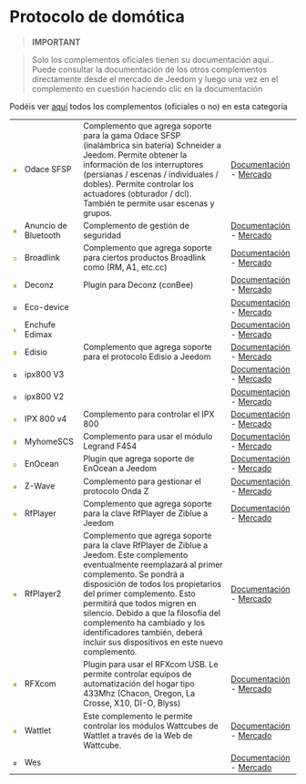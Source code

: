 
# Protocolo de domótica


>**IMPORTANT**

>Solo los complementos oficiales tienen su documentación aquí.. Puede consultar la documentación de los otros complementos directamente desde el mercado de Jeedom y luego una vez en el complemento en cuestión haciendo clic en la documentación


Podéis ver [aquí](https://market.jeedom.com/index.php?v=d&p=market&type=plugin&categorie=automation+protocol) todos los complementos (oficiales o no) en esta categoría

| | | | |
|--- | --- | --- | ---|
|<img src="beagle/beagle_icon.png" width="100" />|Odace SFSP|Complemento que agrega soporte para la gama Odace SFSP (inalámbrica sin batería) Schneider a Jeedom. Permite obtener la información de los interruptores (persianas / escenas / individuales / dobles). Permite controlar los actuadores (obturador / dcl). También te permite usar escenas y grupos.|[Documentación](beagle/index.md) - [Mercado](https://market.jeedom.com/index.php?v=d&p=market_display&id=3917)|
|<img src="blea/blea_icon.png" width="100" />|Anuncio de Bluetooth|Complemento de gestión de seguridad|[Documentación](blea/index.md) - [Mercado](https://market.jeedom.com/index.php?v=d&p=market_display&id=2554)|
|<img src="broadlink/broadlink_icon.png" width="100" />|Broadlink|Complemento que agrega soporte para ciertos productos Broadlink como (RM, A1, etc.cc)|[Documentación](broadlink/index.md) - [Mercado](https://market.jeedom.com/index.php?v=d&p=market_display&id=2699)|
|<img src="deconz/deconz_icon.png" width="100" />|Deconz|Plugin para Deconz (conBee)|[Documentación](deconz/index.md) - [Mercado](https://market.jeedom.com/index.php?v=d&p=market_display&id=3610)|
|<img src="ecodevice/ecodevice_icon.png" width="100" />|Eco-device||[Documentación](ecodevice/index.md) - [Mercado](https://market.jeedom.com/index.php?v=d&p=market_display&id=342)|
|<img src="edimaxplug/edimaxplug_icon.png" width="100" />|Enchufe Edimax||[Documentación](edimaxplug/index.md) - [Mercado](https://market.jeedom.com/index.php?v=d&p=market_display&id=2455)|
|<img src="edisio/edisio_icon.png" width="100" />|Edisio|Complemento que agrega soporte para el protocolo Edisio a Jeedom|[Documentación](edisio/index.md) - [Mercado](https://market.jeedom.com/index.php?v=d&p=market_display&id=1541)|
|<img src="ipx800/ipx800_icon.png" width="100" />|ipx800 V3||[Documentación](ipx800/index.md) - [Mercado](https://market.jeedom.com/index.php?v=d&p=market_display&id=344)|
|<img src="ipx800v2/ipx800v2_icon.png" width="100" />|ipx800 V2||[Documentación](ipx800v2/index.md) - [Mercado](https://market.jeedom.com/index.php?v=d&p=market_display&id=1194)|
|<img src="ipx800v4/ipx800v4_icon.png" width="100" />|IPX 800 v4|Complemento para controlar el IPX 800|[Documentación](ipx800v4/index.md) - [Mercado](https://market.jeedom.com/index.php?v=d&p=market_display&id=2046)|
|<img src="myhomescs/myhomescs_icon.png" width="100" />|MyhomeSCS|Complemento para usar el módulo Legrand F454|[Documentación](myhomescs/index.md) - [Mercado](https://market.jeedom.com/index.php?v=d&p=market_display&id=3107)|
|<img src="openenocean/openenocean_icon.png" width="100" />|EnOcean|Plugin que agrega soporte de EnOcean a Jeedom|[Documentación](openenocean/index.md) - [Mercado](https://market.jeedom.com/index.php?v=d&p=market_display&id=2622)|
|<img src="openzwave/openzwave_icon.png" width="100" />|Z-Wave|Complemento para gestionar el protocolo Onda Z|[Documentación](openzwave/index.md) - [Mercado](https://market.jeedom.com/index.php?v=d&p=market_display&id=185)|
|<img src="rfplayer/rfplayer_icon.png" width="100" />|RfPlayer|Complemento que agrega soporte para la clave RfPlayer de Ziblue a Jeedom|[Documentación](rfplayer/index.md) - [Mercado](https://market.jeedom.com/index.php?v=d&p=market_display&id=2781)|
|<img src="rfplayer2/rfplayer2_icon.png" width="100" />|RfPlayer2|Complemento que agrega soporte para la clave RfPlayer de Ziblue a Jeedom. Este complemento eventualmente reemplazará al primer complemento. Se pondrá a disposición de todos los propietarios del primer complemento. Esto permitirá que todos migren en silencio. Debido a que la filosofía del complemento ha cambiado y los identificadores también, deberá incluir sus dispositivos en este nuevo complemento.|[Documentación](rfplayer2/index.md) - [Mercado](https://market.jeedom.com/index.php?v=d&p=market_display&id=3349)|
|<img src="rfxcom/rfxcom_icon.png" width="100" />|RFXcom|Plugin para usar el RFXcom USB. Le permite controlar equipos de automatización del hogar tipo 433Mhz (Chacon, Oregon, La Crosse, X10, DI-O, Blyss)|[Documentación](rfxcom/index.md) - [Mercado](https://market.jeedom.com/index.php?v=d&p=market_display&id=52)|
|<img src="wattlet/wattlet_icon.png" width="100" />|Wattlet|Este complemento le permite controlar los módulos Wattcubes de Wattlet a través de la Web de Wattcube.|[Documentación](wattlet/index.md) - [Mercado](https://market.jeedom.com/index.php?v=d&p=market_display&id=2600)|
|<img src="wes/wes_icon.png" width="100" />|Wes||[Documentación](wes/index.md) - [Mercado](https://market.jeedom.com/index.php?v=d&p=market_display&id=1336)|
